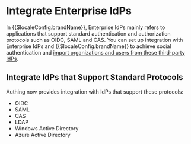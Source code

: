 # Integrate Enterprise IdPs

<LastUpdated/>

In {{$localeConfig.brandName}}, Enterprise IdPs mainly refers to applications that support standard authentication and authorization protocols such as OIDC, SAML and CAS. You can set up integration with Enterprise IdPs and {{$localeConfig.brandName}} to achieve social authentication and [import organizations and users from these third-party IdPs](/en/guides/org/create-or-import-org/#import-organization).

<!--## Connect Office Apps

We support connecting the following enterprise office applications:

- <router-link to="/connections/dingtalk-oa/" target="_blank">钉钉</router-link>
- <router-link to="/connections/wechatwork/" target="_blank">企业微信</router-link>
-->

## Integrate IdPs that Support Standard Protocols

Authing now provides integration with IdPs that support these protocols:

- <router-link to="/en/connections/oidc/" target="_blank">OIDC</router-link>
- <router-link to="/en/connections/saml/" target="_blank">SAML</router-link>
- <router-link to="/en/connections/cas/" target="_blank">CAS</router-link>
- <router-link to="/en/connections/ldap/" target="_blank">LDAP</router-link>
- <router-link to="/en/connections/windows-active-directory/" target="_blank">Windows Active Directory</router-link>
- <router-link to="/en/connections/azure-active-directory/" target="_blank">Azure Active Directory</router-link>
